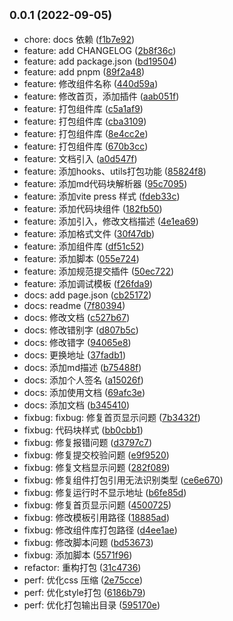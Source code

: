 ## <small>0.0.1 (2022-09-05)</small>

* chore: docs 依赖 ([f1b7e92](https://github.com/jsxiaosi/xiaosiCommitLib/commit/f1b7e92))
* feature: add CHANGELOG ([2b8f36c](https://github.com/jsxiaosi/xiaosiCommitLib/commit/2b8f36c))
* feature: add package.json ([bd19504](https://github.com/jsxiaosi/xiaosiCommitLib/commit/bd19504))
* feature: add pnpm ([89f2a48](https://github.com/jsxiaosi/xiaosiCommitLib/commit/89f2a48))
* feature: 修改组件名称 ([440d59a](https://github.com/jsxiaosi/xiaosiCommitLib/commit/440d59a))
* feature: 修改首页，添加插件 ([aab051f](https://github.com/jsxiaosi/xiaosiCommitLib/commit/aab051f))
* feature: 打包组件库 ([c5a1af9](https://github.com/jsxiaosi/xiaosiCommitLib/commit/c5a1af9))
* feature: 打包组件库 ([cba3109](https://github.com/jsxiaosi/xiaosiCommitLib/commit/cba3109))
* feature: 打包组件库 ([8e4cc2e](https://github.com/jsxiaosi/xiaosiCommitLib/commit/8e4cc2e))
* feature: 打包组件库 ([670b3cc](https://github.com/jsxiaosi/xiaosiCommitLib/commit/670b3cc))
* feature: 文档引入 ([a0d547f](https://github.com/jsxiaosi/xiaosiCommitLib/commit/a0d547f))
* feature: 添加hooks、utils打包功能 ([85824f8](https://github.com/jsxiaosi/xiaosiCommitLib/commit/85824f8))
* feature: 添加md代码块解析器 ([95c7095](https://github.com/jsxiaosi/xiaosiCommitLib/commit/95c7095))
* feature: 添加vite press 样式 ([fdeb33c](https://github.com/jsxiaosi/xiaosiCommitLib/commit/fdeb33c))
* feature: 添加代码块组件 ([182fb50](https://github.com/jsxiaosi/xiaosiCommitLib/commit/182fb50))
* feature: 添加引入，修改文档描述 ([4e1ea69](https://github.com/jsxiaosi/xiaosiCommitLib/commit/4e1ea69))
* feature: 添加格式文件 ([30f47db](https://github.com/jsxiaosi/xiaosiCommitLib/commit/30f47db))
* feature: 添加组件库 ([df51c52](https://github.com/jsxiaosi/xiaosiCommitLib/commit/df51c52))
* feature: 添加脚本 ([055e724](https://github.com/jsxiaosi/xiaosiCommitLib/commit/055e724))
* feature: 添加规范提交插件 ([50ec722](https://github.com/jsxiaosi/xiaosiCommitLib/commit/50ec722))
* feature: 添加调试模板 ([f26fda9](https://github.com/jsxiaosi/xiaosiCommitLib/commit/f26fda9))
* docs: add page.json ([cb25172](https://github.com/jsxiaosi/xiaosiCommitLib/commit/cb25172))
* docs: readme ([7f80394](https://github.com/jsxiaosi/xiaosiCommitLib/commit/7f80394))
* docs: 修改文档 ([c527b67](https://github.com/jsxiaosi/xiaosiCommitLib/commit/c527b67))
* docs: 修改错别字 ([d807b5c](https://github.com/jsxiaosi/xiaosiCommitLib/commit/d807b5c))
* docs: 修改错字 ([94065e8](https://github.com/jsxiaosi/xiaosiCommitLib/commit/94065e8))
* docs: 更换地址 ([37fadb1](https://github.com/jsxiaosi/xiaosiCommitLib/commit/37fadb1))
* docs: 添加md描述 ([b75488f](https://github.com/jsxiaosi/xiaosiCommitLib/commit/b75488f))
* docs: 添加个人签名 ([a15026f](https://github.com/jsxiaosi/xiaosiCommitLib/commit/a15026f))
* docs: 添加使用文档 ([69afc3e](https://github.com/jsxiaosi/xiaosiCommitLib/commit/69afc3e))
* docs: 添加文档 ([b345410](https://github.com/jsxiaosi/xiaosiCommitLib/commit/b345410))
* fixbug: fixbug: 修复首页显示问题 ([7b3432f](https://github.com/jsxiaosi/xiaosiCommitLib/commit/7b3432f))
* fixbug: 代码块样式 ([bb0cbb1](https://github.com/jsxiaosi/xiaosiCommitLib/commit/bb0cbb1))
* fixbug: 修复报错问题 ([d3797c7](https://github.com/jsxiaosi/xiaosiCommitLib/commit/d3797c7))
* fixbug: 修复提交校验问题 ([e9f9520](https://github.com/jsxiaosi/xiaosiCommitLib/commit/e9f9520))
* fixbug: 修复文档显示问题 ([282f089](https://github.com/jsxiaosi/xiaosiCommitLib/commit/282f089))
* fixbug: 修复组件打包引用无法识别类型 ([ce6e670](https://github.com/jsxiaosi/xiaosiCommitLib/commit/ce6e670))
* fixbug: 修复运行时不显示地址 ([b6fe85d](https://github.com/jsxiaosi/xiaosiCommitLib/commit/b6fe85d))
* fixbug: 修复首页显示问题 ([4500725](https://github.com/jsxiaosi/xiaosiCommitLib/commit/4500725))
* fixbug: 修改模板引用路径 ([18885ad](https://github.com/jsxiaosi/xiaosiCommitLib/commit/18885ad))
* fixbug: 修改组件库打包路径 ([d4ee1ae](https://github.com/jsxiaosi/xiaosiCommitLib/commit/d4ee1ae))
* fixbug: 修改脚本问题 ([bd53673](https://github.com/jsxiaosi/xiaosiCommitLib/commit/bd53673))
* fixbug: 添加脚本 ([5571f96](https://github.com/jsxiaosi/xiaosiCommitLib/commit/5571f96))
* refactor: 重构打包 ([31c4736](https://github.com/jsxiaosi/xiaosiCommitLib/commit/31c4736))
* perf: 优化css 压缩 ([2e75cce](https://github.com/jsxiaosi/xiaosiCommitLib/commit/2e75cce))
* perf: 优化style打包 ([6186b79](https://github.com/jsxiaosi/xiaosiCommitLib/commit/6186b79))
* perf: 优化打包输出目录 ([595170e](https://github.com/jsxiaosi/xiaosiCommitLib/commit/595170e))



